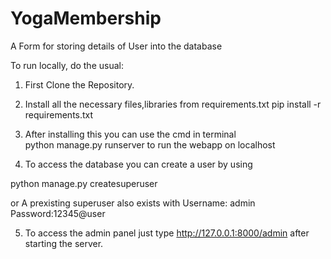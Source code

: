 # YogaMembership
A Form for storing details of User into the database 

To run locally, do the usual:

1. First Clone the Repository.

2. Install all the necessary files,libraries from requirements.txt
    pip install -r requirements.txt

3. After installing this you can use the cmd in terminal  
    python manage.py runserver
  to run the webapp on localhost
 
4. To access the database you can create a user by using

python manage.py createsuperuser

or A prexisting superuser also exists 
with Username: admin  
     Password:12345@user
     
5. To access the admin panel just type http://127.0.0.1:8000/admin after starting the server.
